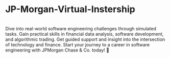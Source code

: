 # JP-Morgan-Virtual-Instership
<br>
Dive into real-world software engineering challenges through simulated tasks. Gain practical skills in financial data analysis, software development, and algorithmic trading. Get guided support and insight into the intersection of technology and finance. Start your journey to a career in software engineering with JPMorgan Chase & Co. today! 💼 
